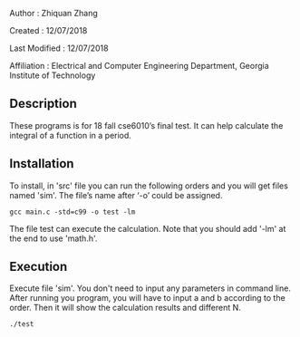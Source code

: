 Author          : Zhiquan Zhang

Created         : 12/07/2018

Last Modified   : 12/07/2018

Affiliation          : Electrical and Computer Engineering Department, Georgia Institute of Technology


Description  
-------------

These programs is for 18 fall cse6010’s final test. It can help calculate the integral of a function in a period.

Installation
------------

To install,  in 'src' file you can run the following orders and you will get files named 'sim'. The file’s name after ‘-o’ could be assigned.

    gcc main.c -std=c99 -o test -lm
    
The file test can execute the calculation. Note that you should add '-lm' at the end to use 'math.h'.

Execution
-----------

Execute file 'sim'. You don't need to input any parameters in command line. After running you program, you will have to input a and b according to the order. Then it will show the calculation results and different N.

    ./test

